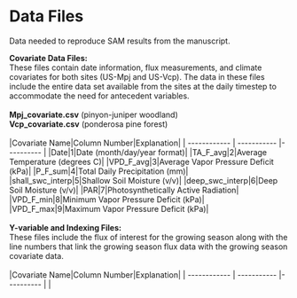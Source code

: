 # Data Files

Data needed to reproduce SAM results from the manuscript.

**Covariate Data Files:**<br/>
These files contain date information, flux measurements, and climate covariates for both sites (US-Mpj and US-Vcp). The data in these files include the entire data set available from the sites at the daily timestep to accommodate the need for antecedent variables.<br/>
<br/>
**Mpj_covariate.csv** (pinyon-juniper woodland)<br/>
**Vcp_covariate.csv** (ponderosa pine forest)
<br/>
<br/>
|Covariate Name|Column Number|Explanation|
| ------------ | ----------- |---------- |
|Date|1|Date (month/day/year format)|
|TA_F_avg|2|Average Temperature (degrees C)|
|VPD_F_avg|3|Average Vapor Pressure Deficit (kPa)|
|P_F_sum|4|Total Daily Precipitation (mm)|
|shall_swc_interp|5|Shallow Soil Moisture (v/v)|
|deep_swc_interp|6|Deep Soil Moisture (v/v)|
|PAR|7|Photosynthetically Active Radiation|
|VPD_F_min|8|Minimum Vapor Pressure Deficit (kPa)|
|VPD_F_max|9|Maximum Vapor Pressure Deficit (kPa)|
<br/>
<br/>
**Y-variable and Indexing Files:**<br/>
These files include the flux of interest for the growing season along with the line numbers that link the growing season flux data with the growing season covariate data.
<br/>
<br/>
|Covariate Name|Column Number|Explanation|
| ------------ | ----------- |---------- |
|
